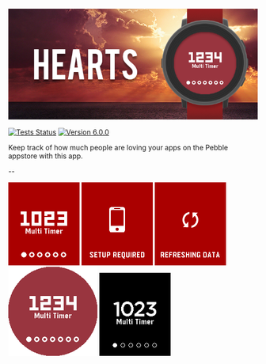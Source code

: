 ![Hearts Banner](https://raw.githubusercontent.com/smallstoneapps/hearts/master/store/5.0/banner_chalk_01.png)

[![Tests Status](https://img.shields.io/travis/smallstoneapps/hearts.svg?style=flat-square&label=tests)][travis] [![Version 6.0.0](https://img.shields.io/badge/version-6.0.0-blue.svg?style=flat-square)][appstore]

Keep track of how much people are loving your apps on the Pebble appstore with
this app.

--

![Pebble Screenshot #1](https://raw.githubusercontent.com/smallstoneapps/hearts/master/store/4.0/screenshot_basalt_01.png)
![Pebble Screenshot #2](https://raw.githubusercontent.com/smallstoneapps/hearts/master/store/4.0/screenshot_basalt_02.png)
![Pebble Screenshot #3](https://raw.githubusercontent.com/smallstoneapps/hearts/master/store/4.0/screenshot_basalt_03.png)
![Pebble Screenshot #3](https://raw.githubusercontent.com/smallstoneapps/hearts/master/store/5.0/screenshot_chalk_01.png)
![Pebble Screenshot #3](https://raw.githubusercontent.com/smallstoneapps/hearts/master/store/4.0/screenshot_aplite_01.png)

[appstore]: https://apps.getpebble.com/applications/530be07a7cd17c954e000049
[travis]: https://travis-ci.org/smallstoneapps/hearts/
